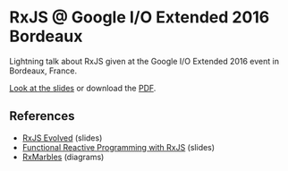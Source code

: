 # RxJS @ Google I/O Extended 2016 Bordeaux

Lightning talk about RxJS given at the Google I/O Extended 2016 event in Bordeaux, France.

[Look at the slides](https://joanrieu.github.io/rxjs-googleio-2016) or download the [PDF](https://github.com/joanrieu/rxjs-googleio-2016/raw/master/rxjs-googleio-2016.pdf).

## References
  - [RxJS Evolved](http://slideshare.net/trxcllnt/rxjs-evolved) (slides)
  - [Functional Reactive Programming with RxJS](http://slideshare.net/stefanmayer13/functional-reactive-programming-with-rxjs) (slides)
  - [RxMarbles](http://rxmarbles.com/) (diagrams)
